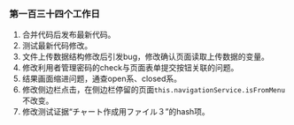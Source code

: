 ### 第一百三十四个工作日
1. 合并代码后发布最新代码。
2. 测试最新代码修改。
3. 文件上传数据结构修改后引发bug，修改确认页面读取上传数据的变量。
4. 修改利用者管理密码的check与页面表单提交按钮关联的问题。
5. 结果画面缩进问题，通查open系、closed系。
6. 修改侧边栏点击，在侧边栏停留的页面`this.navigationService.isFromMenu`不改变。
7. 修改测试证据“チャート作成用ファイル３”的hash项。